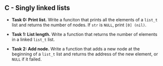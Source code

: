 ## C - Singly linked lists

- **Task 0: Print list.** Write a funciton that prints all the elements of a `list_t` list and returns the number of nodes. If `str` is `NULL`, print `[0] (nil)`.

- **Task 1: List length.** Write a function that returns the number of elements in a linked `list_t` list.

- **Task 2: Add node.** Write a function that adds a new node at the beginning of a `list_t` list and returns the address of the new element, or `NULL` if it failed.
